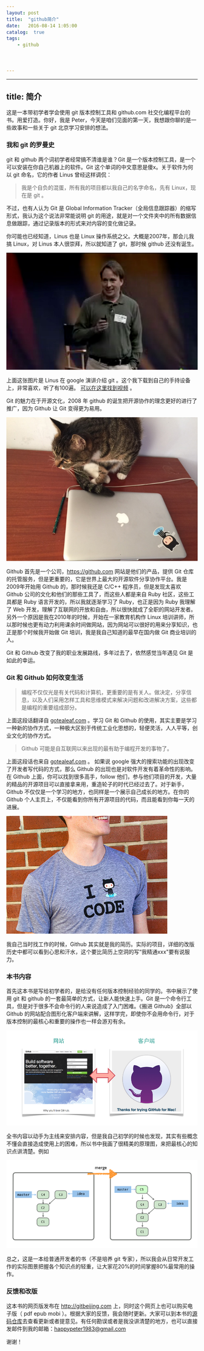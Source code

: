 ```yaml
---
layout: post
title:  "github简介"
date:   2016-08-14 1:05:00
catalog:  true
tags:
    - github
       
   
   
---
```

---
title: 简介
---

这是一本带初学者学会使用 git 版本控制工具和 github.com 社交化编程平台的书。用爱打造。你好，我是 Peter，今天是咱们见面的第一天，我想跟你聊的是一些故事和一些关于 git 北京学习安排的想法。

### 我和 git 的罗曼史

git 和 github 两个词初学者经常搞不清谁是谁？Git 是一个版本控制工具，是一个可以安装在你自己机器上的软件。Git 这个单词的中文意思是傻x。关于软件为何以 git 命名，它的作者 Linus 曾经这样调侃：

>我是个自负的混蛋，所有我的项目都以我自己的名字命名，先有 Linux，现在是 git 。

<!-- > “I’m an egotistical bastard, and I name all my projects after myself.
First Linux, now git.” – Linus -->

不过，也有人认为 Git 是 Global Information Tracker（全局信息跟踪器）的缩写形式，我认为这个说法非常能说明 git 的用途，就是对一个文件夹中的所有数据信息做跟踪，通过记录版本的形式来对内容的变化做记录。

你可能也已经知道，Linus 也是 Linux 操作系统之父。大概是2007年，那会儿我搞 Linux，对 Linus 本人很崇拜，所以就知道了 git，那时候 github 还没有诞生。

![image](/images/introduction/linus_gittalk.jpg)

上面这张图片是 Linus 在 google 演讲介绍 git 。这个我下载到自己的手持设备上，非常喜欢，听了有100遍。 [可以在这里找到视频](http://git-scm.com/doc/ext) 。

Git 的魅力在于开源文化，2008 年 github 的诞生把开源协作的理念更好的进行了推广，因为 Github 让 Git 变得更为易用。

![github](/images/introduction/github_cat.jpg)

Github 首先是一个公司，<https://github.com> 网站是他们的产品，提供 Git 仓库的托管服务，但是更重要的，它是世界上最大的开源软件分享协作平台。我是2009年开始用 Github 的，那时候我还是 C/C++ 程序员，但是发现太喜欢 Github 公司的文化和他们的那些工具了，而这些人都是来自 Ruby 社区，这些工具都是 Ruby 语言开发的，所以我就逐渐学习了 Ruby，也正是因为 Ruby 我理解了 Web 开发，理解了互联网的开放和自由，所以很快就成了全职的网站开发者。另外一个原因是我在2010年的时候，开始在一家教育机构作 Linux 培训讲师，所以那时候也更有动力利用课余时间做网站，因为网站可以很好的用来分享知识，也正是那个时候我开始做 Git 培训，我是我自己知道的最早在国内做 Git 商业培训的人。

Git 和 Github 改变了我的职业发展路线，多年过去了，依然感觉当年遇见 Git 是如此的幸运。

### Git 和 Github 如何改变生活

<!-- >Programming is not just code and computers. It's about people. It is decision making, information sharing, and the tools and mental models we use to solve problems and iterate on the solutions. -->

>编程不仅仅光是有关代码和计算机，更重要的是有关人。做决定，分享信息，以及人们采用怎样工具和思维模式来解决问题和改进解决方案，这些都是编程的重要组成部分。

上面这段话翻译自 [gotealeaf.com](http://www.gotealeaf.com/books/git/read/introduction#gettingstarted) 。学习 Git 和 Github 的使用，其实主要是学习一种新的协作方式，一种极大区别于传统工业化思想的，轻便灵活，人人平等，创业文化的协作方式。

<!-- >GitHub.com might be the best thing that has happened to software development since the Internet.  -->

> Github 可能是自互联网以来出现的最有助于编程开发的事物了。

上面这段话也来自 [gotealeaf.com](http://www.gotealeaf.com/books/git/read/introduction#whatisgithub) 。
如果说 google 强大的搜索功能的出现改变了开发者写代码的方式，那么 Github 的出现也是对软件开发有着革命性的影响。在 Github 上面，你可以找到很多高手，follow 他们，参与他们项目的开发，大量的精品的开源项目可以直接拿来用，重造轮子的时代已经过去了。对于新手，Github 不仅仅是一个学习的地方，也同样是一个展示自己成长的地方。在你的 Github 个人主页上，不仅能看到你所有开源项目的代码，而且能看到你每一天的进展。


![](/images/introduction/i_github.jpg)

我自己当时找工作的时候，Github 其实就是我的简历。实际的项目，详细的改版历史中都可以看到心思和汗水，这个要比简历上空洞的写“我精通xxx"要有说服力。

### 本书内容

首先这本书是写给初学者的，是给没有任何版本控制经验的同学的。书中展示了使用 git 和 github 的一套最简单的方式，让新人能快速上手。Git 是一个命令行工具，但是对于很多不会命令行的人来说造成了入门困难。《搬进 Github》全部以 Github 的网站配合图形化客户端来讲解，这样学完，即使你不会用命令行，对于版本控制的最核心和重要的操作也一样会游刃有余。

![](/images/introduction/web_client.png)

全书内容以动手为主线来安排内容，但是我自己初学的时候也发现，其实有些概念不懂会直接造成使用上的困难，所以书中我画了很精美的原理图，来把最核心的知识点讲清楚。例如

![](/images/introduction/graph_demo.png)


总之，这是一本给普通开发者的书（不是培养 git 专家），所以我会从日常开发工作的实际图景把握各个知识点的轻重，让大家花20%的时间掌握80%最常用的操作。

### 反馈和改版

这本书的网页版发布在 <http://gitbeijing.com> 上，同时这个网页上也可以购买电子版（ pdf epub mobi ）。根据大家的反馈，我会随时更新。大家可以到本书的[源码仓库](https://github.com/happypeter/gitbeijing)去查看更新或者提意见。有任何勘误或者是我没讲清楚的地方，也可以直接发邮件到我的邮箱：happypeter1983@gmail.com

谢谢！
